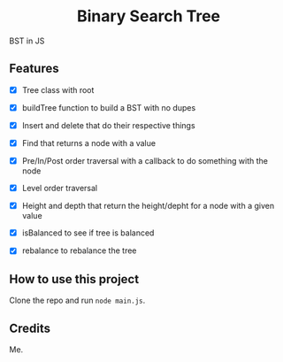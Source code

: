 <h1 align="center">Binary Search Tree</h1>
BST in JS

Features
--------
- [x] Tree class with root
- [x] buildTree function to build a BST with no dupes
- [x] Insert and delete that do their respective things
- [x] Find that returns a node with a value
- [x] Pre/In/Post order traversal with a callback to do something with the node
- [x] Level order traversal
- [x] Height and depth that return the height/depht for a node with a given value
- [x] isBalanced to see if tree is balanced
- [x] rebalance to rebalance the tree


How to use this project
-----------------------
Clone the repo and run `node main.js`.

Credits
-------
Me.
